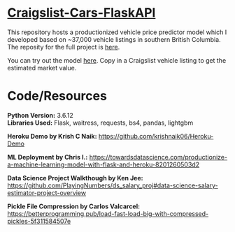 # [Craigslist-Cars-FlaskAPI](https://vehicle-price-estimator.herokuapp.com/)
This repository hosts a productionized vehicle price predictor model which I developed based on ~37,000 vehicle listings in southern British Columbia. The reposity for the full project is [here](https://github.com/asylve/Craiglist-Cars-Study). 

You can try out the model [here](https://vehicle-price-estimator.herokuapp.com/). Copy in a Craigslist vehicle listing to get the estimated market value.

# Code/Resources

**Python Version:** 3.6.12  
**Libraries Used:** Flask, waitress, requests, bs4, pandas, lightgbm

**Heroku Demo by Krish C Naik:** https://github.com/krishnaik06/Heroku-Demo  

**ML Deployment by Chris I.:** https://towardsdatascience.com/productionize-a-machine-learning-model-with-flask-and-heroku-8201260503d2

**Data Science Project Walkthough by Ken Jee:** https://github.com/PlayingNumbers/ds_salary_proj#data-science-salary-estimator-project-overview 

**Pickle File Compression by Carlos Valcarcel:** https://betterprogramming.pub/load-fast-load-big-with-compressed-pickles-5f311584507e   
